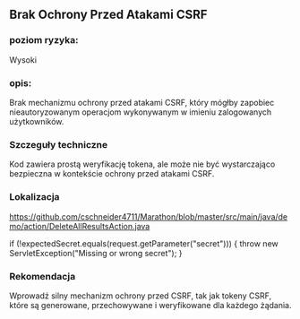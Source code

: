 ## Brak Ochrony Przed Atakami CSRF

### poziom ryzyka:
Wysoki

### opis:
Brak mechanizmu ochrony przed atakami CSRF, który mógłby zapobiec nieautoryzowanym operacjom wykonywanym w imieniu zalogowanych użytkowników.

### Szczeguły techniczne
Kod zawiera prostą weryfikację tokena, ale może nie być wystarczająco bezpieczna w kontekście ochrony przed atakami CSRF.

### Lokalizacja
https://github.com/cschneider4711/Marathon/blob/master/src/main/java/demo/action/DeleteAllResultsAction.java

if (!expectedSecret.equals(request.getParameter("secret"))) {
    throw new ServletException("Missing or wrong secret");
}

### Rekomendacja
Wprowadź silny mechanizm ochrony przed CSRF, tak jak tokeny CSRF, które są generowane, przechowywane i weryfikowane dla każdego żądania.